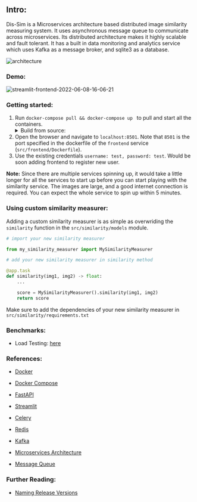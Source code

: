 
## Intro:
Dis-Sim is a Microservices architecture based distributed image similarity measuring system. It uses asynchronous message queue to communicate across microservices. Its distributed architecture makes it highly scalable and fault tolerant.
It has a built in data monitoring and analytics service which uses Kafka as a message broker, and sqlite3 as a database.

![architecture](https://user-images.githubusercontent.com/46635452/210271816-1da8b5b4-1527-4056-95df-b4fd6a116849.png)



### Demo:
![streamlit-frontend-2022-06-08-16-06-21](https://user-images.githubusercontent.com/46635452/210269580-5c7ea254-e427-4dc8-bf39-f80cafd65cc2.gif)




### Getting started:
1. Run `docker-compose pull && docker-compose up ` to pull and start all the containers. <details> <summary> Build from source: </summary> `docker-compose up --build ` to build from the source, and not use the already built image from dockerhub. </details>
2. Open the browser and navigate to `localhost:8501`. Note that `8501` is the port specified in the dockerfile of the `frontend` service (`src/frontend/Dockerfile`).
3. Use the existing credentials `username: test, password: test`. Would be soon adding frontend to register new user.


<strong>Note:</strong> Since there are multiple services spinning up, it would take a little longer for all the services to start up before you can start playing with the similarity service. The images are large, and a good internet connection is required. You can expect the whole service to spin up within 5 minutes.


### Using custom similarity measurer:
Adding a custom similarity measurer is as simple as overwriding the `similarity` function in the `src/similarity/models` module.
```python
# import your new similarity measurer

from my_similarity_measurer import MySimilarityMeasurer
```

```python
# add your new similarity measurer in similarity method

@app.task
def similarity(img1, img2) -> float:
    ...

    score = MySimilarityMeasurer().similarity(img1, img2)
    return score
```

Make sure to add the dependencies of your new similarity measurer in `src/similarity/requirements.txt`

### Benchmarks:
- Load Testing: [here](./test/load_test)


### References:
- [Docker](https://www.docker.com/)
- [Docker Compose](https://docs.docker.com/compose/install/)
- [FastAPI](https://fastapi.tiangolo.com/)
- [Streamlit](https://streamlit.io/)
- [Celery](https://celery.readthedocs.io/en/latest/)
- [Redis](https://redis.io/)
- [Kafka](https://medium.com/swlh/understanding-kafka-a-distributed-streaming-platform-9a0360b99de8)

- [Microservices Architecture](https://en.wikipedia.org/wiki/Microservice)
- [Message Queue](https://en.wikipedia.org/wiki/Message_queue)
 

### Further Reading:
- [Naming Release Versions](https://py-pkgs.org/07-releasing-versioning.html#version-numbering)
